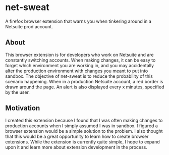 # net-sweat
A firefox browser extension that warns you when tinkering around in a Netsuite prod account.

## About
This browser extension is for developers who work on Netsuite and are constantly switching accounts.
When making changes, it can be easy to forget which environment you are working in, and you may accidentally
alter the production environment with changes you meant to put into sandbox. The objective of net-sweat is
to reduce the probability of this scenario happening. When in a production Netsuite account, a red border
is drawn around the page. An alert is also displayed every x minutes, specified by the user.

## Motivation
I created this extension because I found that I was often making changes to production accounts when I
simply assumed I was in sandbox. I figured a browser extension would be a simple solution to the problem.
I also thought that this would be a great opportunity to learn how to create browser extensions. While the
extension is currently quite simple, I hope to expand upon it and learn more about extension development
in the process.
